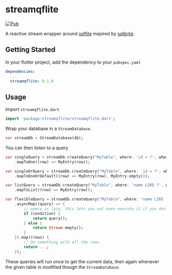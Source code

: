 # streamqflite

[![Pub](https://img.shields.io/pub/v/streamqflite.svg)]()

A reactive stream wrapper around [sqflite](https://github.com/tekartik/sqflite) inspired by
[sqlbrite](https://github.com/square/sqlbrite).

## Getting Started

In your flutter project, add the dependency to your `pubspec.yaml`

```yaml
dependencies:
  ...
  streamqflite: 0.1.0
```

## Usage

Import `streamqflite.dart`

```dart
import 'package:streamqflite/streamqflite.dart';
```

Wrap your database in a `StreamDatabase`.

```dart
var streamDb = StreamDatabase(db);
```

You can then listen to a query

```dart
var singleQuery = streamDb.createQuery("MyTable", where: 'id = ?', whereArgs: [id])
    .mapToOne((row) => MyEntry(row));

var singleOrQuery = streamDb.createQuery("MyTable", where: 'id = ?', whereArgs: [id])
    .mapToOneOrDefault((row) => MyEntry(row), MyEntry.empty());

var listQuery = streamDb.createQuery("MyTable", where: 'name LIKE ?', whereArgs: [query])
    .mapToList((row) => MyEntry(row));

var flexibleQuery = streamDb.createQuery("MyTable", where: 'name LIKE ?', whereArgs: [query])
    .asyncMap((query) => {
        // query is lazy, this lets you not even execute it if you don't need to.
        if (condition) {
            return query();
        } else {
            return Stream.empty();
        }
    }).map((rows) {
        // Do something with all the rows.
        return ...;
    });
```

These queries will run once to get the current data, then again whenever the given table is modified
though the `StreamDatabase`.
